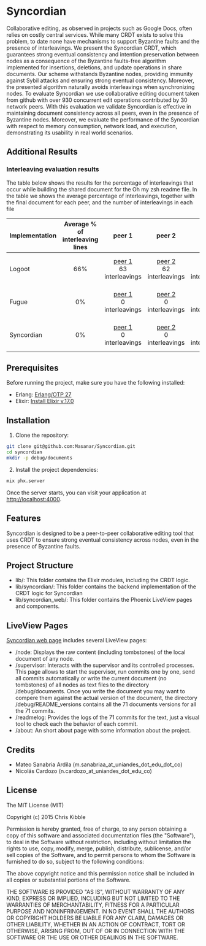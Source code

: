 # Syncordian

Collaborative editing, as observed in projects such as Google Docs, often relies on costly
central services. While many CRDT exists to solve this problem, to date none have
mechanisms to support Byzantine faults and the presence of interleavings. We present the
Syncordian CRDT, which guarantees strong eventual consistency and intention preservation
between nodes as a consequence of the Byzantine faults-free algorithm implemented for
insertions, deletions, and update operations in share documents. Our scheme withstands
Byzantine nodes, providing immunity against Sybil attacks and ensuring strong eventual
consistency. Moreover, the presented algorithm naturally avoids interleavings when
synchronizing nodes. To evaluate Syncordian we use collaborative editing document taken
from github with over 930 concurrent edit operations contributed by 30 network peers. With
this evaluation we validate Syncordian is effective in maintaining document consistency
across all peers, even in the presence of Byzantine nodes. Moreover, we evaluate the
performance of the Syncordian with respect to memory consumption, network load, and
execution, demonstrating its usability in real world scenarios.

## Additional Results
### Interleaving evaluation results

The table below shows the results for the percentage of interleavings that occur while building the shared document for the Oh my zsh readme file. In the table we shows the average percentage of interleavings, together with the final document for each peer, and the number of interleavings in each file

| Implementation    | Average % of interleaving lines | peer 1 | peer 2 | peer 3 | peer 4 | peer 5 | peer 6 | peer 7 | peer 8 | peer 9 | peer 10 | peer 11 | peer 12 | peer 13 | peer 14 | peer 15 | peer 16 | peer 17 | peer 18 | peer 19 | peer 20 | peer 21 | peer 22 | peer 23 | peer 24 | peer 25 | peer 26 | peer 27 | peer 28 | peer 29 | peer 30 |
| -------- | :-------: | :-------: | :-------: | :-------: | :-------: | :-------: | :-------: | :-------: | :-------: | :-------: | :-------: | :-------: | :-------: | :-------: | :-------: | :-------: | :-------: | :-------: | :-------: | :-------: | :-------: | :-------: | :-------: | :-------: | :-------: | :-------: | :-------: | :-------: | :-------: | :-------: | :-------: 
| Logoot | 66% | [peer 1](https://github.com/Masanar/Syncordian/tree/main/debug/documents/logoot/document_1) <br> 63 interleavings | [peer 2](https://github.com/Masanar/Syncordian/tree/main/debug/documents/documents/document_2) <br> 62 interleavings | [peer 3](https://github.com/Masanar/Syncordian/tree/main/debug/documents/documents/document_3) <br> 61 interleavings | [peer 4](https://github.com/Masanar/Syncordian/tree/main/debug/documents/logoot/document_4) <br> 61 interleavings | [peer 5](https://github.com/Masanar/Syncordian/tree/main/debug/documents/logoot/document_5) <br> 62 interleavings | [peer 6](https://github.com/Masanar/Syncordian/tree/main/debug/documents/logoot/document_6) <br> 62 interleavings | [peer 7](https://github.com/Masanar/Syncordian/tree/main/debug/documents/logoot/document_7) <br> 61 interleavings | [peer 8](https://github.com/Masanar/Syncordian/tree/main/debug/documents/logoot/document_8) <br> 61 interleavings | [peer 9](https://github.com/Masanar/Syncordian/tree/main/debug/documents/logoot/document_9) <br> 61 interleavings | [peer 10](https://github.com/Masanar/Syncordian/tree/main/debug/documents/logoot/document_10) <br> 61 interleavings| [peer 11](https://github.com/Masanar/Syncordian/tree/main/debug/documents/logoot/document_11) <br> 61 interleavings | [peer 12](https://github.com/Masanar/Syncordian/tree/main/debug/documents/logoot/document_12) <br> 60 interleavings | [peer 13](https://github.com/Masanar/Syncordian/tree/main/debug/documents/logoot/document_13) <br> 63 interleavings | [peer 14](https://github.com/Masanar/Syncordian/tree/main/debug/documents/logoot/document_14) <br> 61 interleavings | [peer 15](https://github.com/Masanar/Syncordian/tree/main/debug/documents/logoot/document_15) <br> 63 interleavings | [peer 16](https://github.com/Masanar/Syncordian/tree/main/debug/documents/logoot/document_16) <br> 62 interleavings| peer [peer 17](https://github.com/Masanar/Syncordian/tree/main/debug/documents/logoot/document_17) <br> 62 interleavings | [peer 18](https://github.com/Masanar/Syncordian/tree/main/debug/documents/logoot/document_18) <br> 60 interleavings | [peer 19](https://github.com/Masanar/Syncordian/tree/main/debug/documents/logoot/document_19) <br> 62 interleavings | [peer 20](https://github.com/Masanar/Syncordian/tree/main/debug/documents/logoot/document_20) <br> 61 interleavings | [peer 21](https://github.com/Masanar/Syncordian/tree/main/debug/documents/logoot/document_21) <br> 61 interleavings | [peer 22](https://github.com/Masanar/Syncordian/tree/main/debug/documents/logoot/document_22) <br> 61 interleavings | [peer 23](https://github.com/Masanar/Syncordian/tree/main/debug/documents/logoot/document_23) <br> 62 interleavings | [peer 24](https://github.com/Masanar/Syncordian/tree/main/debug/documents/logoot/document_24) <br> 60 interleavings | [peer 25](https://github.com/Masanar/Syncordian/tree/main/debug/documents/logoot/document_25) <br> 61 interleavings | [peer 26](https://github.com/Masanar/Syncordian/tree/main/debug/documents/logoot/document_26) <br> 61 interleavings | [peer 27](https://github.com/Masanar/Syncordian/tree/main/debug/documents/logoot/document_27) <br> 62 interleavings | [peer 28](https://github.com/Masanar/Syncordian/tree/main/debug/documents/logoot/document_28) <br> 61 interleavings | [peer 29](https://github.com/Masanar/Syncordian/tree/main/debug/documents/logoot/document_29) <br> 62 interleavings | [peer 30](https://github.com/Masanar/Syncordian/tree/main/debug/documents/logoot/document_30) <br> 63 interleavings |
| Fugue | 0% | [peer 1](https://github.com/Masanar/Syncordian/tree/main/debug/documents/fugue/tree_peer_1) <br> 0 interleavings | [peer 2](https://github.com/Masanar/Syncordian/tree/main/debug/documents/fugue/tree_peer_2) <br> 0 interleavings | [peer 3](https://github.com/Masanar/Syncordian/tree/main/debug/documents/fugue/tree_peer_3) <br> 0 interleavings | [peer 4](https://github.com/Masanar/Syncordian/tree/main/debug/documents/fugue/tree_peer_4) <br> 0 interleavings | [peer 5](https://github.com/Masanar/Syncordian/tree/main/debug/documents/fugue/tree_peer_5) <br> 0 interleavings | [peer 6](https://github.com/Masanar/Syncordian/tree/main/debug/documents/fugue/tree_peer_6) <br> 0 interleavings | [peer 7](https://github.com/Masanar/Syncordian/tree/main/debug/documents/fugue/tree_peer_7) <br> 0 interleavings | [peer 8](https://github.com/Masanar/Syncordian/tree/main/debug/documents/fugue/tree_peer_8) <br> 0 interleavings | [peer 9](https://github.com/Masanar/Syncordian/tree/main/debug/documents/fugue/tree_peer_9) <br> 0 interleavings | [peer 10](https://github.com/Masanar/Syncordian/tree/main/debug/documents/fugue/tree_peer_10) <br> 0 interleavings| [peer 11](https://github.com/Masanar/Syncordian/tree/main/debug/documents/fugue/tree_peer_11) <br> 0 interleavings | [peer 12](https://github.com/Masanar/Syncordian/tree/main/debug/documents/fugue/tree_peer_12) <br> 0 interleavings | [peer 13](https://github.com/Masanar/Syncordian/tree/main/debug/documents/fugue/tree_peer_13) <br> 0 interleavings | [peer 14](https://github.com/Masanar/Syncordian/tree/main/debug/documents/fugue/tree_peer_14) <br> 0 interleavings | [peer 15](https://github.com/Masanar/Syncordian/tree/main/debug/documents/fugue/tree_peer_15) <br> 0 interleavings | [peer 16](https://github.com/Masanar/Syncordian/tree/main/debug/documents/fugue/tree_peer_16) <br> 0 interleavings| peer [peer 17](https://github.com/Masanar/Syncordian/tree/main/debug/documents/fugue/tree_peer_17) <br> 0 interleavings | [peer 18](https://github.com/Masanar/Syncordian/tree/main/debug/documents/fugue/tree_peer_18) <br> 0 interleavings | [peer 19](https://github.com/Masanar/Syncordian/tree/main/debug/documents/fugue/tree_peer_19) <br> 0 interleavings | [peer 20](https://github.com/Masanar/Syncordian/tree/main/debug/documents/fugue/tree_peer_20) <br> 0 interleavings | [peer 21](https://github.com/Masanar/Syncordian/tree/main/debug/documents/fugue/tree_peer_21) <br> 0 interleavings | [peer 22](https://github.com/Masanar/Syncordian/tree/main/debug/documents/fugue/tree_peer_22) <br> 0 interleavings | [peer 23](https://github.com/Masanar/Syncordian/tree/main/debug/documents/fugue/tree_peer_23) <br> 0 interleavings | [peer 24](https://github.com/Masanar/Syncordian/tree/main/debug/documents/fugue/tree_peer_24) <br> 0 interleavings | [peer 25](https://github.com/Masanar/Syncordian/tree/main/debug/documents/fugue/tree_peer_25) <br> 0 interleavings | [peer 26](https://github.com/Masanar/Syncordian/tree/main/debug/documents/fugue/tree_peer_26) <br> 0 interleavings | [peer 27](https://github.com/Masanar/Syncordian/tree/main/debug/documents/fugue/tree_peer_27) <br> 0 interleavings | [peer 28](https://github.com/Masanar/Syncordian/tree/main/debug/documents/fugue/tree_peer_28) <br> 0 interleavings | [peer 29](https://github.com/Masanar/Syncordian/tree/main/debug/documents/fugue/tree_peer_29) <br> 0 interleavings | [peer 30](https://github.com/Masanar/Syncordian/tree/main/debug/documents/fugue/tree_peer_30) <br> 0 interleavings |
| Syncordian | 0% | [peer 1](https://github.com/Masanar/Syncordian/tree/main/debug/documents/syncordian/document_peer_1) <br> 0 interleavings | [peer 2](https://github.com/Masanar/Syncordian/tree/main/debug/documents/syncordian/document_peer_2) <br> 0 interleavings | [peer 3](https://github.com/Masanar/Syncordian/tree/main/debug/documents/syncordian/document_peer_3) <br> 0 interleavings | [peer 4](https://github.com/Masanar/Syncordian/tree/main/debug/documents/syncordian/document_peer_4) <br> 0 interleavings | [peer 5](https://github.com/Masanar/Syncordian/tree/main/debug/documents/syncordian/document_peer_5) <br> 0 interleavings | [peer 6](https://github.com/Masanar/Syncordian/tree/main/debug/documents/syncordian/document_peer_6) <br> 0 interleavings | [peer 7](https://github.com/Masanar/Syncordian/tree/main/debug/documents/syncordian/document_peer_7) <br> 0 interleavings | [peer 8](https://github.com/Masanar/Syncordian/tree/main/debug/documents/syncordian/document_peer_8) <br> 0 interleavings | [peer 9](https://github.com/Masanar/Syncordian/tree/main/debug/documents/syncordian/document_peer_9) <br> 0 interleavings | [peer 10](https://github.com/Masanar/Syncordian/tree/main/debug/documents/syncordian/document_peer_10) <br> 0 interleavings| [peer 11](https://github.com/Masanar/Syncordian/tree/main/debug/documents/syncordian/document_peer_11) <br> 0 interleavings | [peer 12](https://github.com/Masanar/Syncordian/tree/main/debug/documents/syncordian/document_peer_12) <br> 0 interleavings | [peer 13](https://github.com/Masanar/Syncordian/tree/main/debug/documents/syncordian/document_peer_13) <br> 0 interleavings | [peer 14](https://github.com/Masanar/Syncordian/tree/main/debug/documents/syncordian/document_peer_14) <br> 0 interleavings | [peer 15](https://github.com/Masanar/Syncordian/tree/main/debug/documents/syncordian/document_peer_15) <br> 0 interleavings | [peer 16](https://github.com/Masanar/Syncordian/tree/main/debug/documents/syncordian/document_peer_16) <br> 0 interleavings| peer [peer 17](https://github.com/Masanar/Syncordian/tree/main/debug/documents/syncordian/document_peer_17) <br> 0 interleavings | [peer 18](https://github.com/Masanar/Syncordian/tree/main/debug/documents/syncordian/document_peer_18) <br> 0 interleavings | [peer 19](https://github.com/Masanar/Syncordian/tree/main/debug/documents/syncordian/document_peer_19) <br> 0 interleavings | [peer 20](https://github.com/Masanar/Syncordian/tree/main/debug/documents/syncordian/document_peer_20) <br> 0 interleavings | [peer 21](https://github.com/Masanar/Syncordian/tree/main/debug/documents/syncordian/document_peer_21) <br> 0 interleavings | [peer 22](https://github.com/Masanar/Syncordian/tree/main/debug/documents/syncordian/document_peer_22) <br> 0 interleavings | [peer 23](https://github.com/Masanar/Syncordian/tree/main/debug/documents/syncordian/document_peer_23) <br> 0 interleavings | [peer 24](https://github.com/Masanar/Syncordian/tree/main/debug/documents/syncordian/document_peer_24) <br> 0 interleavings | [peer 25](https://github.com/Masanar/Syncordian/tree/main/debug/documents/syncordian/document_peer_25) <br> 0 interleavings | [peer 26](https://github.com/Masanar/Syncordian/tree/main/debug/documents/syncordian/document_peer_26) <br> 0 interleavings | [peer 27](https://github.com/Masanar/Syncordian/tree/main/debug/documents/syncordian/document_peer_27) <br> 0 interleavings | [peer 28](https://github.com/Masanar/Syncordian/tree/main/debug/documents/syncordian/document_peer_28) <br> 0 interleavings | [peer 29](https://github.com/Masanar/Syncordian/tree/main/debug/documents/syncordian/document_peer_29) <br> 0 interleavings | [peer 30](https://github.com/Masanar/Syncordian/tree/main/debug/documents/syncordian/document_peer_30) <br> 0 interleavings |

## Prerequisites

Before running the project, make sure you have the following installed:

- Erlang:  [Erlang/OTP 27](https://www.erlang.org/downloads/27)
- Elixir: [Install Elixir v.17.0](https://elixir-lang.org/install.html)

## Installation

1. Clone the repository:

```bash
git clone git@github.com:Masanar/Syncordian.git 
cd syncordian
mkdir -p debug/documents
```

2. Install the project dependencies:

```bash
mix phx.server
```

Once the server starts, you can visit your application at <http://localhost:4000>.

## Features

Syncordian is designed to be a peer-to-peer collaborative editing tool that uses CRDT to
ensure strong eventual consistency across nodes, even in the presence of Byzantine faults.

## Project Structure

- lib/: This folder contains the Elixir modules, including the CRDT logic.
- lib/syncordian/: This folder contains the backend implementation of the CRDT logic for
  Syncordian
- lib/syncordian_web/: This folder contains the Phoenix LiveView pages and components.

## LiveView Pages

[Syncordian web page](http://localhost:4000) includes several LiveView pages:

- /node: Displays the raw content (including tombstones) of the local document of any
  node.
- /supervisor: Interacts with the supervisor and its controlled processes. This page
allows to start the supervisor, run commits one by one, send all commits automatically or
write the current document (no tombstones) of all nodes as text files to the directory
/debug/documents. Once you write the document you may want to compere them against the
actual version of the document, the directory /debug/README_versions contains all the 71
documents versions for all the 71 commits.
- /readmelog: Provides the logs of the 71 commits for the text, just a visual tool to
check each the behavior of each commit.
- /about: An short about page with some information about the project.

## Credits

- Mateo Sanabria Ardila (m.sanabriaa_at_uniandes_dot_edu_dot_co)
- Nicolás Cardozo (n.cardozo_at_uniandes_dot_edu_co)

## License

The MIT License (MIT)

Copyright (c) 2015 Chris Kibble

Permission is hereby granted, free of charge, to any person obtaining a copy of this
software and associated documentation files (the "Software"), to deal in the Software
without restriction, including without limitation the rights to use, copy, modify, merge,
publish, distribute, sublicense, and/or sell copies of the Software, and to permit persons
to whom the Software is furnished to do so, subject to the following conditions:

The above copyright notice and this permission notice shall be included in all copies or
substantial portions of the Software.

THE SOFTWARE IS PROVIDED "AS IS", WITHOUT WARRANTY OF ANY KIND, EXPRESS OR IMPLIED,
INCLUDING BUT NOT LIMITED TO THE WARRANTIES OF MERCHANTABILITY, FITNESS FOR A PARTICULAR
PURPOSE AND NONINFRINGEMENT. IN NO EVENT SHALL THE AUTHORS OR COPYRIGHT HOLDERS BE LIABLE
FOR ANY CLAIM, DAMAGES OR OTHER LIABILITY, WHETHER IN AN ACTION OF CONTRACT, TORT OR
OTHERWISE, ARISING FROM, OUT OF OR IN CONNECTION WITH THE SOFTWARE OR THE USE OR OTHER
DEALINGS IN THE SOFTWARE.
